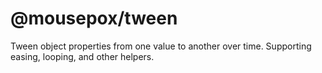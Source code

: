 # @mousepox/tween

Tween object properties from one value to another over time. Supporting easing, looping, and other helpers.
